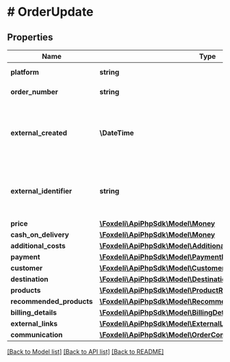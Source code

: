 # # OrderUpdate

## Properties

Name | Type | Description | Notes
------------ | ------------- | ------------- | -------------
**platform** | **string** | name of data source | [optional]
**order_number** | **string** | external number of order in eshop | [optional]
**external_created** | **\DateTime** | optional moment in time when was order created in external system. ISO 8601, format: YYYY-MM-DDThh:mm:ss.sssZ | [optional]
**external_identifier** | **string** | optional identifier of order in external system. If provided, must be unique for each order. | [optional]
**price** | [**\Foxdeli\ApiPhpSdk\Model\Money**](Money.md) |  | [optional]
**cash_on_delivery** | [**\Foxdeli\ApiPhpSdk\Model\Money**](Money.md) |  | [optional]
**additional_costs** | [**\Foxdeli\ApiPhpSdk\Model\AdditionalCostRequest[]**](AdditionalCostRequest.md) |  | [optional]
**payment** | [**\Foxdeli\ApiPhpSdk\Model\PaymentRequest**](PaymentRequest.md) |  | [optional]
**customer** | [**\Foxdeli\ApiPhpSdk\Model\CustomerRequest**](CustomerRequest.md) |  | [optional]
**destination** | [**\Foxdeli\ApiPhpSdk\Model\DestinationRequest**](DestinationRequest.md) |  | [optional]
**products** | [**\Foxdeli\ApiPhpSdk\Model\ProductRequest[]**](ProductRequest.md) |  | [optional]
**recommended_products** | [**\Foxdeli\ApiPhpSdk\Model\RecommendedProductRequest[]**](RecommendedProductRequest.md) |  | [optional]
**billing_details** | [**\Foxdeli\ApiPhpSdk\Model\BillingDetailsRequest**](BillingDetailsRequest.md) |  | [optional]
**external_links** | [**\Foxdeli\ApiPhpSdk\Model\ExternalLinkRequest[]**](ExternalLinkRequest.md) |  | [optional]
**communication** | [**\Foxdeli\ApiPhpSdk\Model\OrderCommunicationUpdateRequest**](OrderCommunicationUpdateRequest.md) |  | [optional]

[[Back to Model list]](../../README.md#models) [[Back to API list]](../../README.md#endpoints) [[Back to README]](../../README.md)
